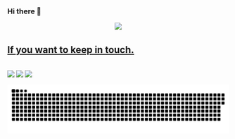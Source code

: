 ### Hi there 👋

<div align="center">
  <a href="https://github.com/jeovaramos">
  <img height="180em" src="https://github-readme-stats.vercel.app/api?username=jeovaramos&show_icons=true&theme=dracula&include_all_commits=true&count_private=true"/>
</div>

## If you want to keep in touch.
  <div style="display: inline_block"><br>
  <a href = "mailto:silvajunior.jeova@gmail.com"><img src="https://img.shields.io/badge/Gmail-D14836?style=for-the-badge&logo=gmail&logoColor=white" target="_blank"></a>
  <a href="https://www.linkedin.com/in/jeova-ramos/" target="_blank"><img src="https://img.shields.io/badge/-LinkedIn-%230077B5?style=for-the-badge&logo=linkedin&logoColor=white" target="_blank"></a>
  <a href="https://api.whatsapp.com/send?phone=11982843384" target="_blank"><img src="https://img.shields.io/badge/WhatsApp-25D366?style=for-the-badge&logo=whatsapp&logoColor=white" target="_blank"></a> 
</div>
 
 ![Snake animation](https://github.com/jeovaramos/jeovaramos/blob/output/github-contribution-grid-snake.svg)
<!--
**jeovaramos/jeovaramos** is a ✨ _special_ ✨ repository because its `README.md` (this file) appears on your GitHub profile.
<img height="180em" src="https://github-readme-stats.vercel.app/api/top-langs/?username=jeovaramos&exclude_repo=mapas_interativos&layout=compact&langs_count=7&theme=dracula"/>
Here are some ideas to get you started:

- 🔭 I’m currently working on ...
- 🌱 I’m currently learning ...
- 👯 I’m looking to collaborate on ...
- 🤔 I’m looking for help with ...
- 💬 Ask me about ...
- 📫 How to reach me: ...
- 😄 Pronouns: ...
- ⚡ Fun fact: ...
-->
